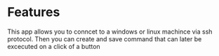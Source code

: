 # Features
  This app allows you to conncet to a windows or linux machince via ssh protocol. Then you can create and save command that can later be excecuted on a click of a button 

